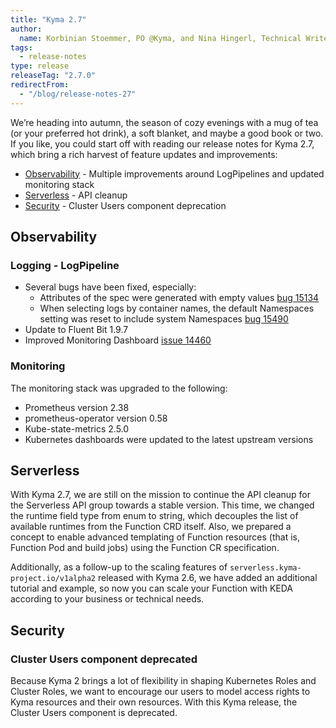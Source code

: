 ```yaml
---
title: "Kyma 2.7"
author:
  name: Korbinian Stoemmer, PO @Kyma, and Nina Hingerl, Technical Writer @Kyma"
tags:
  - release-notes 
type: release 
releaseTag: "2.7.0"
redirectFrom:
  - "/blog/release-notes-27"
---
```


We’re heading into autumn, the season of cozy evenings with a mug of tea (or your preferred hot drink), a soft blanket, and maybe a good book or two. If you like, you could start off with reading our release notes for Kyma 2.7, which bring a rich harvest of feature updates and improvements:

- [Observability](#observability) - Multiple improvements around LogPipelines and updated monitoring stack
- [Serverless](#serverless) - API cleanup
- [Security](#security) - Cluster Users component deprecation

<!-- overview -->

## Observability

### Logging - LogPipeline

 - Several bugs have been fixed, especially:
    - Attributes of the spec were generated with empty values [bug 15134](https://github.com/kyma-project/kyma/issues/15134)
    - When selecting logs by container names, the default Namespaces setting was reset to include system Namespaces [bug 15490](https://github.com/kyma-project/kyma/issues/15490)
 - Update to Fluent Bit 1.9.7
 - Improved Monitoring Dashboard [issue 14460](https://github.com/kyma-project/kyma/issues/14460)
	
### Monitoring

The monitoring stack was upgraded to the following:
 - Prometheus version 2.38
 - prometheus-operator version 0.58
 - Kube-state-metrics 2.5.0
 - Kubernetes dashboards were updated to the latest upstream versions

## Serverless

With Kyma 2.7, we are still on the mission to continue the API cleanup for the Serverless API group towards a stable version. This time, we changed the runtime field type from enum to string, which decouples the list of available runtimes from the Function CRD itself. Also, we prepared a concept to enable advanced templating of Function resources (that is, Function Pod and build jobs) using the Function CR specification.

Additionally, as a follow-up to the scaling features of `serverless.kyma-project.io/v1alpha2` released with Kyma 2.6, we have added an additional tutorial and example, so now you can scale your Function with KEDA according to your business or technical needs.

## Security 
	
### Cluster Users component deprecated

Because Kyma 2 brings a lot of flexibility in shaping Kubernetes Roles and Cluster Roles, we want to encourage our users to model access rights to Kyma resources and their own resources. 
With this Kyma release, the Cluster Users component is deprecated. 

